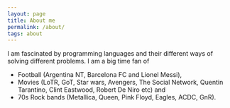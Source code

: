 ```yaml
---
layout: page
title: About me
permalink: /about/
tags: about
---
```


I am fascinated by programming languages and their different ways of solving different problems. I am a big time fan of

* Football (Argentina NT, Barcelona FC and Lionel Messi), 
* Movies (LoTR, GoT, Star wars, Avengers, The Social Network, Quentin Tarantino, Clint Eastwood, Robert De Niro etc) and 
* 70s Rock bands (Metallica, Queen, Pink Floyd, Eagles, ACDC, GnR). 


<!-- This blog is using Jekyll theme, created by [John Otander](http://johnotander.com)
([@4lpine](https://twitter.com/4lpine)).  
Theme is using ([MIT](http://opensource.org/licenses/MIT)) license and it is available at [Github repository](https://github.com/johnotander/pixyll). -->

<!-- All contents posted at this site is available under [MIT license](/LICENSE) -->

